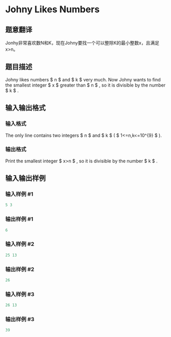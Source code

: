 # Johny Likes Numbers

## 题意翻译

Jonhy非常喜欢数N和K，现在Johny要找一个可以整除K的最小整数x，且满足x>n。

## 题目描述

Johny likes numbers $ n $ and $ k $ very much. Now Johny wants to find the smallest integer $ x $ greater than $ n $ , so it is divisible by the number $ k $ .

## 输入输出格式

### 输入格式

The only line contains two integers $ n $ and $ k $ ( $ 1<=n,k<=10^{9} $ ).

### 输出格式

Print the smallest integer $ x>n $ , so it is divisible by the number $ k $ .

## 输入输出样例

### 输入样例 #1

```cpp
5 3

```
### 输出样例 #1

```cpp
6

```
### 输入样例 #2

```cpp
25 13

```
### 输出样例 #2

```cpp
26

```
### 输入样例 #3

```cpp
26 13

```
### 输出样例 #3

```cpp
39

```
